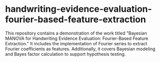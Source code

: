 # handwriting-evidence-evaluation-fourier-based-feature-extraction
This repository contains a demonstration of the work titled "Bayesian MANOVA for Handwriting Evidence Evaluation: Fourier-Based Feature Extraction." It includes the implementation of Fourier series to extract Fourier coefficients as features. Additionally, it covers Bayesian modeling and Bayes factor calculation to support hypothesis testing.
